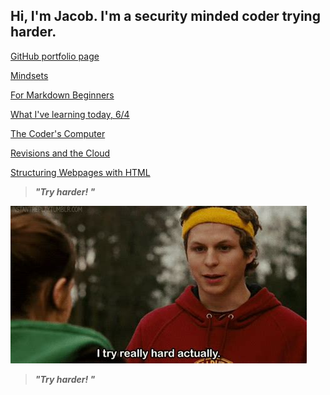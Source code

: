 ## Hi, I'm Jacob. I'm a security minded coder trying harder. 

[GitHub portfolio page](https://github.com/jacobrigal)

[Mindsets](https://jacobrigal.github.io/learning-journal/mindsets.html)

[For Markdown Beginners](https://jacobrigal.github.io/learning-journal/learning_markdown.html)

[What I've learning today, 6/4](https://jacobrigal.github.io/learning-journal/today6-4.html)

[The Coder's Computer](https://jacobrigal.github.io/learning-journal/coders_computer.html)

[Revisions and the Cloud](https://jacobrigal.github.io/learning-journal/revisions_and_the_cloud.html)

[Structuring Webpages with HTML](https://jacobrigal.github.io/learning-journal/structure_webpages_with_html.html)


> ***"Try harder!  "***

![A famous actor from the film Superbad running in sweats and saying, "I try really hard, actually."](/tryinghard.jpg/)

> ***"Try harder!  "***
